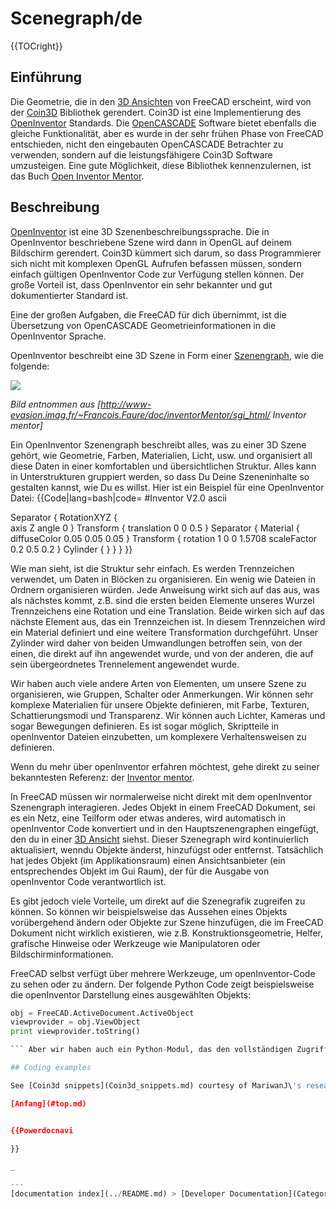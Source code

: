 # Scenegraph/de
{{TOCright}}

## Einführung

Die Geometrie, die in den [3D Ansichten](3D_view/de.md) von FreeCAD erscheint, wird von der [Coin3D](https://en.wikipedia.org/wiki/Coin3D) Bibliothek gerendert. Coin3D ist eine Implementierung des [OpenInventor](https://en.wikipedia.org/wiki/Open_Inventor) Standards. Die [OpenCASCADE](https://en.wikipedia.org/wiki/Open_Cascade_Technology) Software bietet ebenfalls die gleiche Funktionalität, aber es wurde in der sehr frühen Phase von FreeCAD entschieden, nicht den eingebauten OpenCASCADE Betrachter zu verwenden, sondern auf die leistungsfähigere Coin3D Software umzusteigen. Eine gute Möglichkeit, diese Bibliothek kennenzulernen, ist das Buch [Open Inventor Mentor](http://www-evasion.imag.fr/Membres/Francois.Faure/doc/inventorMentor/sgi_html/).

## Beschreibung

[OpenInventor](https://en.wikipedia.org/wiki/Open_Inventor) ist eine 3D Szenenbeschreibungssprache. Die in OpenInventor beschriebene Szene wird dann in OpenGL auf deinem Bildschirm gerendert. Coin3D kümmert sich darum, so dass Programmierer sich nicht mit komplexen OpenGL Aufrufen befassen müssen, sondern einfach gültigen OpenInventor Code zur Verfügung stellen können. Der große Vorteil ist, dass OpenInventor ein sehr bekannter und gut dokumentierter Standard ist.

Eine der großen Aufgaben, die FreeCAD für dich übernimmt, ist die Übersetzung von OpenCASCADE Geometrieinformationen in die OpenInventor Sprache.

OpenInventor beschreibt eine 3D Szene in Form einer [Szenengraph](https://de.wikipedia.org/wiki/Szenengraph), wie die folgende:

![](images/Scenegraph.gif )


<div class="mw-translate-fuzzy">



*Bild entnommen aus [http://www-evasion.imag.fr/~Francois.Faure/doc/inventorMentor/sgi_html/ Inventor mentor]*


</div>

Ein OpenInventor Szenengraph beschreibt alles, was zu einer 3D Szene gehört, wie Geometrie, Farben, Materialien, Licht, usw. und organisiert all diese Daten in einer komfortablen und übersichtlichen Struktur. Alles kann in Unterstrukturen gruppiert werden, so dass Du Deine Szeneninhalte so gestalten kannst, wie Du es willst. Hier ist ein Beispiel für eine OpenInventor Datei: {{Code|lang=bash|code=
#Inventor V2.0 ascii
 
Separator { 
    RotationXYZ {   
       axis Z
       angle 0
    }
    Transform {
       translation 0 0 0.5
    }
    Separator { 
       Material {
          diffuseColor 0.05 0.05 0.05
       }
       Transform {
          rotation 1 0 0 1.5708
          scaleFactor 0.2 0.5 0.2
       }
       Cylinder {
       }
    }
}
}}

Wie man sieht, ist die Struktur sehr einfach. Es werden Trennzeichen verwendet, um Daten in Blöcken zu organisieren. Ein wenig wie Dateien in Ordnern organisieren würden. Jede Anweisung wirkt sich auf das aus, was als nächstes kommt, z.B. sind die ersten beiden Elemente unseres Wurzel Trennzeichens eine Rotation und eine Translation. Beide wirken sich auf das nächste Element aus, das ein Trennzeichen ist. In diesem Trennzeichen wird ein Material definiert und eine weitere Transformation durchgeführt. Unser Zylinder wird daher von beiden Umwandlungen betroffen sein, von der einen, die direkt auf ihn angewendet wurde, und von der anderen, die auf sein übergeordnetes Trennelement angewendet wurde.

Wir haben auch viele andere Arten von Elementen, um unsere Szene zu organisieren, wie Gruppen, Schalter oder Anmerkungen. Wir können sehr komplexe Materialien für unsere Objekte definieren, mit Farbe, Texturen, Schattierungsmodi und Transparenz. Wir können auch Lichter, Kameras und sogar Bewegungen definieren. Es ist sogar möglich, Skriptteile in openInventor Dateien einzubetten, um komplexere Verhaltensweisen zu definieren.

Wenn du mehr über openInventor erfahren möchtest, gehe direkt zu seiner bekanntesten Referenz: der [Inventor mentor](http://www-evasion.imag.fr/~Francois.Faure/doc/inventorMentor/sgi_html/).

In FreeCAD müssen wir normalerweise nicht direkt mit dem openInventor Szenengraph interagieren. Jedes Objekt in einem FreeCAD Dokument, sei es ein Netz, eine Teilform oder etwas anderes, wird automatisch in openInventor Code konvertiert und in den Hauptszenengraphen eingefügt, den du in einer [3D Ansicht](3D_view/de.md) siehst. Dieser Szenegraph wird kontinuierlich aktualisiert, wenndu Objekte änderst, hinzufügst oder entfernst. Tatsächlich hat jedes Objekt (im Applikationsraum) einen Ansichtsanbieter (ein entsprechendes Objekt im Gui Raum), der für die Ausgabe von openInventor Code verantwortlich ist.

Es gibt jedoch viele Vorteile, um direkt auf die Szenegrafik zugreifen zu können. So können wir beispielsweise das Aussehen eines Objekts vorübergehend ändern oder Objekte zur Szene hinzufügen, die im FreeCAD Dokument nicht wirklich existieren, wie z.B. Konstruktionsgeometrie, Helfer, grafische Hinweise oder Werkzeuge wie Manipulatoren oder Bildschirminformationen.

FreeCAD selbst verfügt über mehrere Werkzeuge, um openInventor-Code zu sehen oder zu ändern. Der folgende Python Code zeigt beispielsweise die openInventor Darstellung eines ausgewählten Objekts: 
```python
obj = FreeCAD.ActiveDocument.ActiveObject
viewprovider = obj.ViewObject
print viewprovider.toString()

``` Aber wir haben auch ein Python-Modul, das den vollständigen Zugriff auf alles, was von Coin3D verwaltet wird, ermöglicht, wie z.B. unsere FreeCAD-Szenengrafik. Also, lies weiter mit [Pivy](Pivy/de.md).

## Coding examples 

See [Coin3d snippets](Coin3d_snippets.md) courtesy of MariwanJ\'s research for the [Design456 Workbench](Design456_Workbench.md). The code repository of said examples can be found at <https://github.com/MariwanJ/COIN3D_Examples>.

[Anfang](#top.md)


{{Powerdocnavi

}} 

_

---
[documentation index](../README.md) > [Developer Documentation](Category_Developer Documentation.md) > Scenegraph/de
